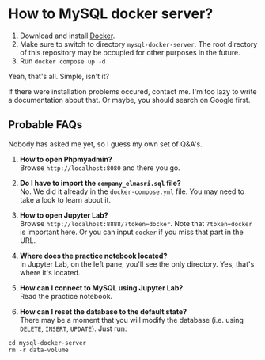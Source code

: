 # How to MySQL docker server?

1. Download and install [Docker](https://docs.docker.com/get-started/).
2. Make sure to switch to directory `mysql-docker-server`. The root directory 
of this repository may be occupied for other purposes in the future.
3. Run `docker compose up -d`

Yeah, that's all. Simple, isn't it?

If there were installation problems occured, contact me. I'm too lazy to 
write a documentation about that. Or maybe, you should search on Google first.

## Probable FAQs

Nobody has asked me yet, so I guess my own set of Q&A's.

1. **How to open Phpmyadmin?**<br>Browse `http://localhost:8080` and there you
go.

2. **Do I have to import the `company_elmasri.sql` file?**<br>No. We did it 
already in the `docker-compose.yml` file. You may need to take a look to learn 
about it.

3. **How to open Jupyter Lab?**<br>Browse `http://localhost:8888/?token=docker`.
Note that `?token=docker` is important here. Or you can input `docker` if you 
miss that part in the URL.

4. **Where does the practice notebook located?**<br>In Jupyter Lab, on the left 
pane, you'll see the only directory. Yes, that's where it's located.

5. **How can I connect to MySQL using Jupyter Lab?**<br>Read the practice 
notebook.

6. **How can I reset the database to the default state?**<br>There may be a
moment that you will modify the database (i.e. using `DELETE`, `INSERT`, `UPDATE`).
Just run:

```shell
cd mysql-docker-server
rm -r data-volume
```

